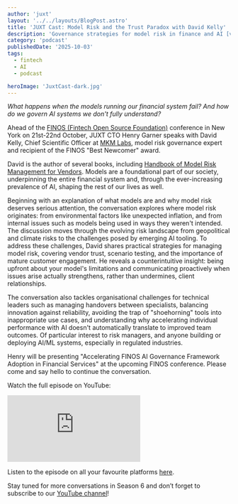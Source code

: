 ```yaml
---
author: 'juxt'
layout: '../../layouts/BlogPost.astro'
title: 'JUXT Cast: Model Risk and the Trust Paradox with David Kelly'
description: 'Governance strategies for model risk in finance and AI [video].'
category: 'podcast'
publishedDate: '2025-10-03'
tags:
  - fintech
  - AI
  - podcast

heroImage: 'JuxtCast-dark.jpg'
---
```


_What happens when the models running our financial system fail? And how do we govern AI systems we don't fully understand?_

Ahead of the [FINOS (Fintech Open Source Foundation)](https://www.finos.org/) conference in New York on 21st-22nd October, JUXT CTO Henry Garner speaks with David Kelly, Chief Scientific Officer at [MKM Labs](https://www.mkmresearchlabs.com/), model risk governance expert and recipient of the FINOS "Best Newcomer" award.

David is the author of several books, including [Handbook of Model Risk Management for Vendors](https://www.linkedin.com/posts/davidkerrkelly_new-publication-handbook-of-model-risk-management-activity-7351188030193295360-nTur/). Models are a foundational part of our society, underpinning the entire financial system and, through the ever-increasing prevalence of AI, shaping the rest of our lives as well.

Beginning with an explanation of what models are and why model risk deserves serious attention, the conversation explores where model risk originates: from environmental factors like unexpected inflation, and from internal issues such as models being used in ways they weren't intended. The discussion moves through the evolving risk landscape from geopolitical and climate risks to the challenges posed by emerging AI tooling. To address these challenges, David shares practical strategies for managing model risk, covering vendor trust, scenario testing, and the importance of mature customer engagement. He reveals a counterintuitive insight: being upfront about your model's limitations and communicating proactively when issues arise actually strengthens, rather than undermines, client relationships.

The conversation also tackles organisational challenges for technical leaders such as managing handovers between specialists, balancing innovation against reliability, avoiding the trap of "shoehorning" tools into inappropriate use cases, and understanding why accelerating individual performance with AI doesn't automatically translate to improved team outcomes. Of particular interest to risk managers, and anyone building or deploying AI/ML systems, especially in regulated industries.

Henry will be presenting "Accelerating FINOS AI Governance Framework Adoption in Financial Services" at the upcoming FINOS conference. Please come and say hello to continue the conversation.

Watch the full episode on YouTube:

<iframe class='aspect-video w-full' src="https://www.youtube.com/embed/4AUPUnOQaoA?si=47wo5IAa3ScULy2P" title="YouTube video player" frameborder="0" allow="accelerometer; autoplay; clipboard-write; encrypted-media; gyroscope; picture-in-picture; web-share" referrerpolicy="strict-origin-when-cross-origin" allowfullscreen></iframe>

Listen to the episode on all your favourite platforms [here](https://pnc.st/s/juxt-cast/adc7eb9d/juxtcast-s6e3-model-risk-and-the-trust-paradox-with-david-kelly).

Stay tuned for more conversations in Season 6 and don’t forget to subscribe to our [YouTube channel](https://youtube.com/@juxt4112?si=FyHZrYQ2Y7LdYpY3)!
